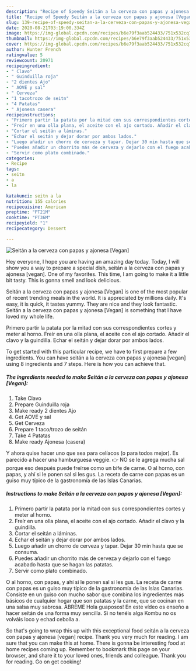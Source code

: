 ```yaml
---
description: "Recipe of Speedy Seitán a la cerveza con papas y ajonesa [Vegan]"
title: "Recipe of Speedy Seitán a la cerveza con papas y ajonesa [Vegan]"
slug: 139-recipe-of-speedy-seitan-a-la-cerveza-con-papas-y-ajonesa-vegan
date: 2020-08-21T03:19:00.334Z
image: https://img-global.cpcdn.com/recipes/b6e79f3aab524433/751x532cq70/seitan-a-la-cerveza-con-papas-y-ajonesa-vegan-foto-principal.jpg
thumbnail: https://img-global.cpcdn.com/recipes/b6e79f3aab524433/751x532cq70/seitan-a-la-cerveza-con-papas-y-ajonesa-vegan-foto-principal.jpg
cover: https://img-global.cpcdn.com/recipes/b6e79f3aab524433/751x532cq70/seitan-a-la-cerveza-con-papas-y-ajonesa-vegan-foto-principal.jpg
author: Hunter French
ratingvalue: 5
reviewcount: 20971
recipeingredient:
- " Clavo"
- " Guinduilla roja"
- "2 dientes Ajo"
- " AOVE y sal"
- " Cerveza"
- "1 tacotrozo de seitn"
- "4 Patatas"
- " Ajonesa casera"
recipeinstructions:
- "Primero partir la patata por la mitad con sus correspondientes cortes y meter al horno."
- "Freír en una olla plana, el aceite con el ajo cortado. Añadir el clavo y la guindilla."
- "Cortar el seitán a láminas."
- "Echar el seitán y dejar dorar por ambos lados."
- "Luego añadir un chorro de cerveza y tapar. Dejar 30 min hasta que se consuma."
- "Puedes añadir un chorrito más de cerveza y dejarlo con el fuego acabado hasta que se hagan las patatas."
- "Servir como plato combinado."
categories:
- Recipe
tags:
- seitn
- a
- la

katakunci: seitn a la 
nutrition: 155 calories
recipecuisine: American
preptime: "PT21M"
cooktime: "PT36M"
recipeyield: "1"
recipecategory: Dessert

---
```



![Seitán a la cerveza con papas y ajonesa [Vegan]](https://img-global.cpcdn.com/recipes/b6e79f3aab524433/751x532cq70/seitan-a-la-cerveza-con-papas-y-ajonesa-vegan-foto-principal.jpg)

Hey everyone, I hope you are having an amazing day today. Today, I will show you a way to prepare a special dish, seitán a la cerveza con papas y ajonesa [vegan]. One of my favorites. This time, I am going to make it a little bit tasty. This is gonna smell and look delicious.

Seitán a la cerveza con papas y ajonesa [Vegan] is one of the most popular of recent trending meals in the world. It is appreciated by millions daily. It's easy, it is quick, it tastes yummy. They are nice and they look fantastic. Seitán a la cerveza con papas y ajonesa [Vegan] is something that I have loved my whole life.

Primero partir la patata por la mitad con sus correspondientes cortes y meter al horno. Freír en una olla plana, el aceite con el ajo cortado. Añadir el clavo y la guindilla. Echar el seitán y dejar dorar por ambos lados.


To get started with this particular recipe, we have to first prepare a few ingredients. You can have seitán a la cerveza con papas y ajonesa [vegan] using 8 ingredients and 7 steps. Here is how you can achieve that.

<!--inarticleads1-->

##### The ingredients needed to make Seitán a la cerveza con papas y ajonesa [Vegan]:

1. Take  Clavo
1. Prepare  Guinduilla roja
1. Make ready 2 dientes Ajo
1. Get  AOVE y sal
1. Get  Cerveza
1. Prepare 1 taco/trozo de seitán
1. Take 4 Patatas
1. Make ready  Ajonesa (casera)


Y ahora quise hacer uno que sea para celíacos (o para todos mejor). Es parecido a hacer una hamburguesa veggie. 👉 NO se le agrega mucha sal porque eso después puede freírse como un bife de carne. O al horno, con papas, y ahí si le ponen sal si les gus. La receta de carne con papas es un guiso muy típico de la gastronomía de las Islas Canarias. 

<!--inarticleads2-->

##### Instructions to make Seitán a la cerveza con papas y ajonesa [Vegan]:

1. Primero partir la patata por la mitad con sus correspondientes cortes y meter al horno.
1. Freír en una olla plana, el aceite con el ajo cortado. Añadir el clavo y la guindilla.
1. Cortar el seitán a láminas.
1. Echar el seitán y dejar dorar por ambos lados.
1. Luego añadir un chorro de cerveza y tapar. Dejar 30 min hasta que se consuma.
1. Puedes añadir un chorrito más de cerveza y dejarlo con el fuego acabado hasta que se hagan las patatas.
1. Servir como plato combinado.


O al horno, con papas, y ahí si le ponen sal si les gus. La receta de carne con papas es un guiso muy típico de la gastronomía de las Islas Canarias. Consiste en un guiso con mucho sabor que combina los ingredientes más básicos de cualquier hogar que son patatas y la carne, que se cocinan en una salsa muy sabrosa. ÁBREME Hola guaposos! En este vídeo os enseño a hacer seitán de una forma muy sencilla. Si no tenéis alga Kombu no os volváis loco y echad cebolla a. 

So that's going to wrap this up with this exceptional food seitán a la cerveza con papas y ajonesa [vegan] recipe. Thank you very much for reading. I am sure that you can make this at home. There is gonna be interesting food at home recipes coming up. Remember to bookmark this page on your browser, and share it to your loved ones, friends and colleague. Thank you for reading. Go on get cooking!
